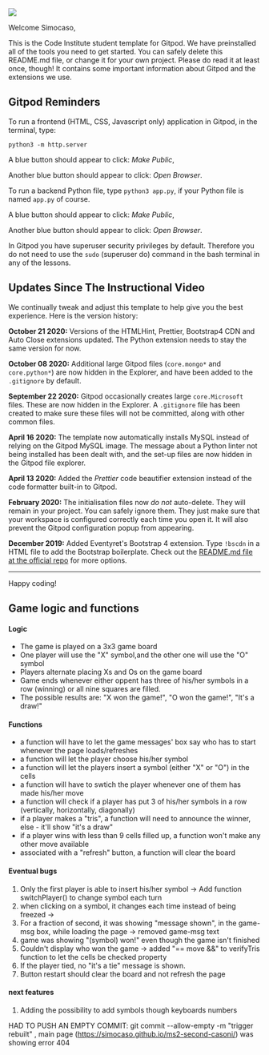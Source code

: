 <img src="https://codeinstitute.s3.amazonaws.com/fullstack/ci_logo_small.png" style="margin: 0;">

Welcome Simocaso,

This is the Code Institute student template for Gitpod. We have preinstalled all of the tools you need to get started. You can safely delete this README.md file, or change it for your own project. Please do read it at least once, though! It contains some important information about Gitpod and the extensions we use.

## Gitpod Reminders

To run a frontend (HTML, CSS, Javascript only) application in Gitpod, in the terminal, type:

`python3 -m http.server`

A blue button should appear to click: *Make Public*,

Another blue button should appear to click: *Open Browser*.

To run a backend Python file, type `python3 app.py`, if your Python file is named `app.py` of course.

A blue button should appear to click: *Make Public*,

Another blue button should appear to click: *Open Browser*.

In Gitpod you have superuser security privileges by default. Therefore you do not need to use the `sudo` (superuser do) command in the bash terminal in any of the lessons.

## Updates Since The Instructional Video

We continually tweak and adjust this template to help give you the best experience. Here is the version history:

**October 21 2020:** Versions of the HTMLHint, Prettier, Bootstrap4 CDN and Auto Close extensions updated. The Python extension needs to stay the same version for now.

**October 08 2020:** Additional large Gitpod files (`core.mongo*` and `core.python*`) are now hidden in the Explorer, and have been added to the `.gitignore` by default.

**September 22 2020:** Gitpod occasionally creates large `core.Microsoft` files. These are now hidden in the Explorer. A `.gitignore` file has been created to make sure these files will not be committed, along with other common files.

**April 16 2020:** The template now automatically installs MySQL instead of relying on the Gitpod MySQL image. The message about a Python linter not being installed has been dealt with, and the set-up files are now hidden in the Gitpod file explorer.

**April 13 2020:** Added the _Prettier_ code beautifier extension instead of the code formatter built-in to Gitpod.

**February 2020:** The initialisation files now _do not_ auto-delete. They will remain in your project. You can safely ignore them. They just make sure that your workspace is configured correctly each time you open it. It will also prevent the Gitpod configuration popup from appearing.

**December 2019:** Added Eventyret's Bootstrap 4 extension. Type `!bscdn` in a HTML file to add the Bootstrap boilerplate. Check out the <a href="https://github.com/Eventyret/vscode-bcdn" target="_blank">README.md file at the official repo</a> for more options.

--------

Happy coding!


## Game logic and functions

#### Logic
- The game is played on a 3x3 game board
- One player will use the "X" symbol,and the other one will use the "O" symbol 
- Players alternate placing Xs and Os on the game board
- Game ends whenever either oppent has three of his/her symbols in a row (winning) or all nine squares are filled.
- The possible results are: "X won the game!", "O won the game!", "It's a draw!"


#### Functions
- a function will have to let the game messages' box say who has to start whenever the page loads/refreshes
- a function will let the player choose his/her symbol
- a function will let the players insert a symbol (either "X" or "O") in the cells
- a function will have to swtich the player whenever one of them has made his/her move
- a function will check if a player has put 3 of his/her symbols in a row (vertically, horizontally, diagonally)
- if a player makes a "tris", a function will need to announce the winner, else - it'll show "it's a draw"
- if a player wins with less than 9 cells filled up, a function won't make any other move available  
- associated with a "refresh" button, a function will clear the board


#### Eventual bugs
1. Only the first player is able to insert his/her symbol -> Add function switchPlayer() to change symbol each turn
2. when clicking on a symbol, it changes each time instead of being freezed ->
3. For a fraction of second, it was showing "message shown", in the game-msg box, while loading the page -> removed game-msg text  
4. game was showing "(symbol) won!" even though the game isn't finished
5. Couldn't display who won the game -> added "== move &&" to verifyTris function to let the cells be checked property
6. If the player tied, no "it's a tie" message is shown.
7. Button restart should clear the board and not refresh the page

#### next features
1. Adding the possibility to add symbols though keyboards numbers

HAD TO PUSH AN EMPTY COMMIT: git commit --allow-empty -m "trigger rebuilt" , main page (https://simocaso.github.io/ms2-second-casoni/) was showing error 404

